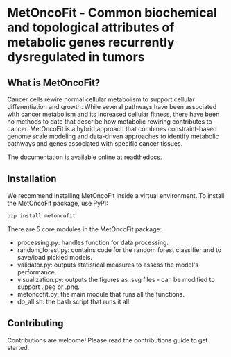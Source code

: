 # MetOncoFit - Common biochemical and topological attributes of metabolic genes recurrently dysregulated in tumors

## What is MetOncoFit?
Cancer cells rewire normal cellular metabolism to support cellular differentiation and growth. While several pathways have been associated with cancer metabolism and its increased cellular fitness, there have been no methods to date that describe how metabolic rewiring contributes to cancer. MetOncoFit is a hybrid approach that combines constraint-based genome scale modeling and data-driven approaches to identify metabolic pathways and genes associated with specific cancer tissues.

The documentation is available online at readthedocs.

## Installation
We recommend installing MetOncoFit inside a virtual environment. To install the MetOncoFit package, use PyPI:

``` Python
pip install metoncofit
```

There are 5 core modules in the MetOncoFit package:
  * processing.py: handles function for data processing.
  * random_forest.py: contains code for the random forest classifier and to save/load pickled models.
  * validator.py: outputs statistical measures to assess the model's performance.
  * visualization.py: outputs the figures as .svg files - can be modified to support .jpeg or .png.
  * metoncofit.py: the main module that runs all the functions.
  * do_all.sh: the bash script that runs it all.

## Contributing
Contributions are welcome! Please read the contributions guide to get started.
